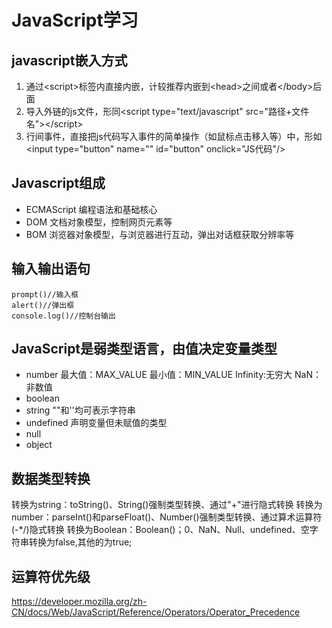 # JavaScript学习
## javascript嵌入方式
1. 通过\<script\>标签内直接内嵌，计较推荐内嵌到\<head>之间或者\</body>后面
2. 导入外链的js文件，形同\<script type="text/javascript" src="路径+文件名">\</script>
3. 行间事件，直接把js代码写入事件的简单操作（如鼠标点击移入等）中，形如\<input type="button" name="" id="button" onclick="JS代码"/>
## Javascript组成
- ECMAScript 编程语法和基础核心
- DOM 文档对象模型，控制网页元素等
- BOM 浏览器对象模型，与浏览器进行互动，弹出对话框获取分辨率等
## 输入输出语句
    prompt()//输入框
    alert()//弹出框
    console.log()//控制台输出
## JavaScript是弱类型语言，由值决定变量类型 
- number 最大值：MAX_VALUE 最小值：MIN_VALUE Infinity:无穷大 NaN：非数值
- boolean
- string ""和''均可表示字符串
- undefined 声明变量但未赋值的类型
- null 
- object
## 数据类型转换
转换为string：toString()、String()强制类型转换、通过"+"进行隐式转换
转换为number：parseInt()和parseFloat()、Number()强制类型转换、通过算术运算符(-*/)隐式转换
转换为Boolean：Boolean()；0、NaN、Null、undefined、空字符串转换为false,其他的为true;
## 运算符优先级
https://developer.mozilla.org/zh-CN/docs/Web/JavaScript/Reference/Operators/Operator_Precedence